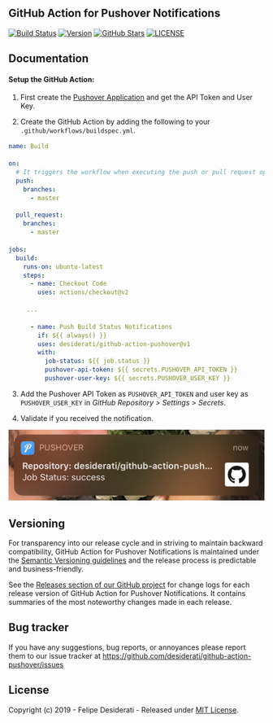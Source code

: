 ## GitHub Action for Pushover Notifications

[![Build Status](https://github.com/desiderati/github-action-pushover/workflows/Build/badge.svg)](https://github.com/desiderati/github-action-pushover/actions)
[![Version](https://img.shields.io/badge/Version-v1-red.svg)](https://github.com/desiderati/github-action-pushover/releases)
[![GitHub Stars](https://img.shields.io/github/stars/desiderati/github-action-pushover.svg?label=GitHub%20Stars)](https://github.com/desiderati/github-action-pushover/)
[![LICENSE](https://img.shields.io/badge/License-MIT-lightgrey.svg)](https://github.com/desiderati/github-action-pushover/blob/master/LICENSE) 

## Documentation

#### Setup the GitHub Action:

1. First create the [Pushover Application](https://pushover.net/) and get the API Token and User Key.

2. Create the GitHub Action by adding the following to your `.github/workflows/buildspec.yml`.

```yml
name: Build

on:
  # It triggers the workflow when executing the push or pull request operation, but only for the master branch.
  push:
    branches:
      - master

  pull_request:
    branches:
      - master

jobs:
  build:
    runs-on: ubuntu-latest
    steps:
      - name: Checkout Code
        uses: actions/checkout@v2

     ...

      - name: Push Build Status Notifications
        if: ${{ always() }}
        uses: desiderati/github-action-pushover@v1
        with:
          job-status: ${{ job.status }}
          pushover-api-token: ${{ secrets.PUSHOVER_API_TOKEN }}
          pushover-user-key: ${{ secrets.PUSHOVER_USER_KEY }}
```

3. Add the Pushover API Token as `PUSHOVER_API_TOKEN` and user key as `PUSHOVER_USER_KEY` in *GitHub Repository > Settings > Secrets*.

4. Validate if you received the notification.

![Pushover Notification](pushover-notification.jpg)

## Versioning

For transparency into our release cycle and in striving to maintain backward compatibility, GitHub Action for Pushover Notifications is maintained under the [Semantic Versioning guidelines](https://semver.org/) and the release process is predictable and business-friendly.

See the [Releases section of our GitHub project](https://github.com/desiderati/github-action-pushover/releases) for change logs for each release version of GitHub Action for Pushover Notifications. It contains summaries of the most noteworthy changes made in each release.

## Bug tracker

If you have any suggestions, bug reports, or annoyances please report them to our issue tracker at https://github.com/desiderati/github-action-pushover/issues

## License

Copyright (c) 2019 - Felipe Desiderati - Released under [MIT License](https://opensource.org/licenses/mit-license.php).
